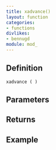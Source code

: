 ```yaml
---
title: xadvance()
layout: function
categories:
- functions
divlikes:
- bennugd
module: mod_
---
```


## Definition

    xadvance ( )

## Parameters

## Returns

## Example
